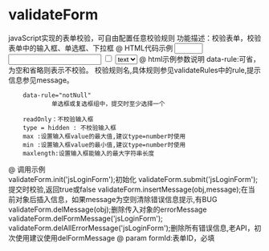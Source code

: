 # validateForm
javaScript实现的表单校验，可自由配置任意校验规则
功能描述：校验表单，校验表单中的输入框、单选框、下拉框
@ HTML代码示例 
        <input type="number" data-rule="text" max="10"  min="1"/>
        <input type="text" data-rule="text"/>
        <input type="checkbox" value="" name="" data-rule="notNull">
        <select data-rule="notNull">
            <option value="option12">text</option>
        </select>
@ html示例参数说明
        data-rule:可省，为空和省略则表示不校验。
                校验规则名,具体规则参见validateRules中的rule,提示信息参见message。

        data-rule="notNull"
                单选框或复选框组中，提交时至少选择一个

        readOnly：不校验输入框
        type = hidden : 不校验输入框
        max :设置输入框value的最大值,建议type=number时使用
        min :设置输入框value的最小值,建议type=number时使用
        maxlength:设置输入框能输入的最大字符串长度

@ 调用示例    
        validateForm.init('jsLoginForm');初始化
        validateForm.submit('jsLoginForm'); 提交时校验,返回true或false
        validateForm.insertMessage(obj,message);在当前对象后插入信息，如果message为空则清除错误信息提示,有BUG
        validateForm.delMessage(obj);删除传入对象的errorMessage
        validateForm.delFormMessage('jsLoginForm');
        validateForm.delAllErrorMessage('jsLoginForm');删除所有错误信息,老API，初次使用建议使用delFormMessage
@ param
        formId:表单ID，必填
